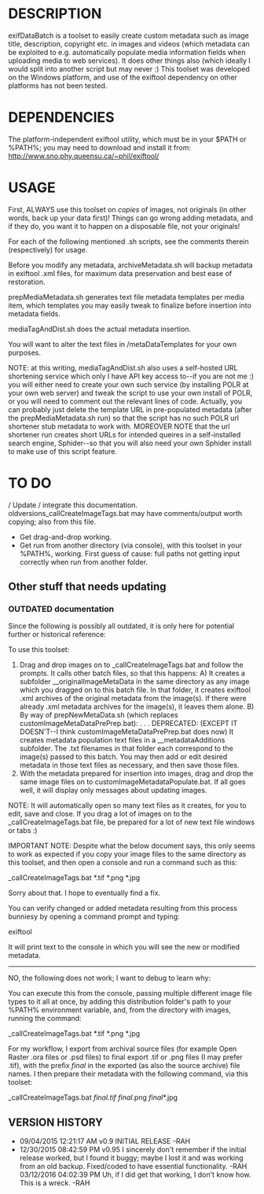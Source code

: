 # DESCRIPTION
exifDataBatch is a toolset to easily create custom metadata such as image title, description, copyright etc. in images and videos (which metadata can be exploited to e.g. automatically populate media information fields when uploading media to web services). It does other things also (which ideally I would split into another script but may never :) This toolset was developed on the Windows platform, and use of the exiftool dependency on other platforms has not been tested.

# DEPENDENCIES
The platform-independent exiftool utility, which must be in your $PATH or %PATH%; you may need to download and install it from: http://www.sno.phy.queensu.ca/~phil/exiftool/

# USAGE
First, ALWAYS use this toolset on *copies* of images, not originals (in other words, back up your data first)! Things can go wrong adding metadata, and if they do, you want it to happen on a disposable file, not your originals!

For each of the following mentioned .sh scripts, see the comments therein (respectively) for usage.

Before you modify any metadata, archiveMetadata.sh will backup metadata in exiftool .xml files, for maximum data preservation and best ease of restoration.

prepMediaMetadata.sh generates text file metadata templates per media item, which templates you may easily tweak to finalize before insertion into metadata fields.

mediaTagAndDist.sh does the actual metadata insertion.

You will want to alter the text files in /metaDataTemplates for your own purposes.

NOTE: at this writing, mediaTagAndDist.sh also uses a self-hosted URL shortening service which only I have API key access to--if you are not me :) you will either need to create your own such service (by installing POLR at your own web server) and tweak the script to use your own install of POLR, or you will need to comment out the relevant lines of code. Actually, you can probably just delete the template URL in pre-populated metadata (after the prepMediaMetadata.sh run) so that the script has no such POLR url shortener stub metadata to work with. MOREOVER NOTE that the url shortener run creates short URLs for intended queires in a self-installed search engine, Sphider--so that you will also need your own Sphider install to make use of this script feature.

# TO DO
/ Update / integrate this documentation. oldversions\_callCreateImageTags.bat may have comments/output worth copying; also from this file.
- Get drag-and-drop working.
- Get run from another directory (via console), with this toolset in your %PATH%, working. First guess of cause: full paths not getting input correctly when run from another folder.

## Other stuff that needs updating

### OUTDATED documentation

Since the following is possibly all outdated, it is only here for potential further or historical reference:

To use this toolset:

1. Drag and drop images on to _callCreateImageTags.bat and follow the prompts. It calls other batch files, so that this happens: A) It creates a subfolder __originalImageMetaData in the same directory as any image which you dragged on to this batch file. In that folder, it creates exiftool .xml archives of the original metadata from the image(s). If there were already .xml metadata archives for the image(s), it leaves them alone. B) By way of prepNewMetaData.sh (which replaces customImageMetaDataPrePrep.bat): . . . DEPRECATED: (EXCEPT IT DOESN'T--I think customImageMetaDataPrePrep.bat does now) It creates metadata population text files in a __metadataAdditions subfolder. The .txt filenames in that folder each correspond to the image(s) passed to this batch. You may then add or edit desired metadata in those text files as necessary, and then save those files.
2. With the metadata prepared for insertion into images, drag and drop the same image files on to customImageMetadataPopulate.bat. If all goes well, it will display only messages about updating images.

NOTE: It will automatically open so many text files as it creates, for you to edit, save and close. If you drag a lot of images on to the _callCreateImageTags.bat file, be prepared for a lot of new text file windows or tabs :)

IMPORTANT NOTE: Despite what the below document says, this only seems to work as expected if you copy your image files to the same directory as this toolset, and then open a console and run a command such as this:

_callCreateImageTags.bat *.tif *.png *.jpg

Sorry about that. I hope to eventually find a fix.

You can verify changed or added metadata resulting from this process bunniesy by opening a command prompt and typing:

exiftool <image file name>

It will print text to the console in which you will see the new or modified metadata.

----
NO, the following does not work; I want to debug to learn why:

You can execute this from the console, passing multiple different image file types to it all at once, by adding this distribution folder's path to your %PATH% environment variable, and, from the directory with images, running the command:

_callCreateImageTags.bat *.tif *.png *.jpg

For my workflow, I export from archival source files (for example Open Raster .ora files or .psd files) to final export .tif or .png files (I may prefer .tif), with the prefix _final_ in the exported (as also the source archive) file names. I then prepare their metadata with the following command, via this toolset:

_callCreateImageTags.bat _final_*.tif _final_*.png _final_*.jpg

## VERSION HISTORY
- 09/04/2015 12:21:17 AM v0.9 INITIAL RELEASE -RAH
- 12/30/2015 08:42:59 PM v0.95 I sincerely don't remember if the initial release worked, but I found it buggy; maybe I lost it and was working from an old backup. Fixed/coded to have essential functionality. -RAH
03/12/2016 04:02:39 PM Uh, if I did get that working, I don't know how. This is a wreck. -RAH
